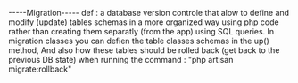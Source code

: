 -----Migration-----
  def : a database version controle that alow to define and modify (update) tables schemas in a more organized way using php code rather than creating them separatly (from the app) using SQL queries.
  In migration classes you can defien the table classes schemas in the up() method, And also how these tables should be rolled back (get back to the previous DB state) when running the command :
  "php artisan migrate:rollback"
